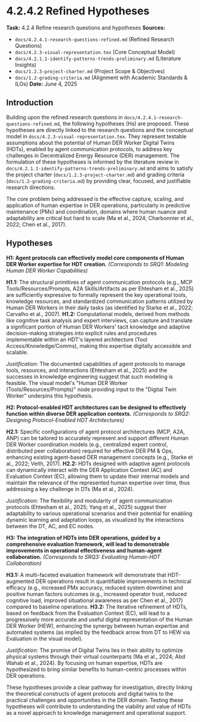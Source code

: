 # 4.2.4.2 Refined Hypotheses

**Task:** 4.2.4 Refine research questions and hypotheses
**Sources:**
- `docs/4.2.4.1-research-questions-refined.md` (Refined Research Questions)
- `docs/4.2.3-visual-representation.tex` (Core Conceptual Model)
- `docs/4.2.1.1-identify-patterns-trends-preliminary.md` (Literature Insights)
- `docs/1.2.3-project-charter.md` (Project Scope & Objectives)
- `docs/1.2-grading-criteria.md` (Alignment with Academic Standards & ILOs)
**Date:** June 4, 2025

## Introduction

Building upon the refined research questions in `docs/4.2.4.1-research-questions-refined.md`, the following hypotheses (Hs) are proposed. These hypotheses are directly linked to the research questions and the conceptual model in `docs/4.2.3-visual-representation.tex`. They represent testable assumptions about the potential of Human DER Worker Digital Twins (HDTs), enabled by agent communication protocols, to address key challenges in Decentralized Energy Resource (DER) management. The formulation of these hypotheses is informed by the literature review in `docs/4.2.1.1-identify-patterns-trends-preliminary.md` and aims to satisfy the project charter (`docs/1.2.3-project-charter.md`) and grading criteria (`docs/1.2-grading-criteria.md`) by providing clear, focused, and justifiable research directions.

The core problem being addressed is the effective capture, scaling, and application of human expertise in DER operations, particularly in predictive maintenance (PMx) and coordination, domains where human nuance and adaptability are critical but hard to scale (Ma et al., 2024; Charbonnier et al., 2022; Chen et al., 2017).

## Hypotheses

**H1: Agent protocols can effectively model core components of Human DER Worker expertise for HDT creation.**
*(Corresponds to SRQ1: Modeling Human DER Worker Capabilities)*

   **H1.1:** The structural primitives of agent communication protocols (e.g., MCP Tools/Resources/Prompts, A2A Skills/Artifacts as per Ehtesham et al., 2025) are sufficiently expressive to formally represent the key operational tools, knowledge resources, and standardized communication patterns utilized by Human DER Workers in their daily tasks (as identified by Starke et al., 2022; Carvalho et al., 2007).
   **H1.2:** Computational models, derived from methods like cognitive task analysis and expert interviews, can capture and translate a significant portion of Human DER Workers' tacit knowledge and adaptive decision-making strategies into explicit rules and procedures implementable within an HDT's layered architecture (Tool Access/Knowledge/Comms), making this expertise digitally accessible and scalable.

   *Justification:* The documented capabilities of agent protocols to manage tools, resources, and interactions (Ehtesham et al., 2025) and the successes in knowledge engineering suggest that such modeling is feasible. The visual model's "Human DER Worker (Tools/Resources/Prompts)" node providing input to the "Digital Twin Worker" underpins this hypothesis.

**H2: Protocol-enabled HDT architectures can be designed to effectively function within diverse DER application contexts.**
*(Corresponds to SRQ2: Designing Protocol-Enabled HDT Architectures)*

   **H2.1:** Specific configurations of agent protocol architectures (MCP, A2A, ANP) can be tailored to accurately represent and support different Human DER Worker coordination models (e.g., centralized expert control, distributed peer collaboration) required for effective DER PM & Ops, enhancing existing agent-based DER management concepts (e.g., Starke et al., 2022; Veith, 2017).
   **H2.2:** HDTs designed with adaptive agent protocols can dynamically interact with the DER Application Context (AC) and Evaluation Context (EC), allowing them to update their internal models and maintain the relevance of the represented human expertise over time, thus addressing a key challenge in DTs (Ma et al., 2024).

   *Justification:* The flexibility and modularity of agent communication protocols (Ehtesham et al., 2025; Yang et al., 2025) suggest their adaptability to various operational scenarios and their potential for enabling dynamic learning and adaptation loops, as visualized by the interactions between the DT, AC, and EC nodes.

**H3: The integration of HDTs into DER operations, guided by a comprehensive evaluation framework, will lead to demonstrable improvements in operational effectiveness and human-agent collaboration.**
*(Corresponds to SRQ3: Evaluating Human-HDT Collaboration)*

   **H3.1:** A multi-faceted evaluation framework will demonstrate that HDT-augmented DER operations result in quantifiable improvements in technical efficacy (e.g., increased PMx accuracy, reduced system downtime) and positive human factors outcomes (e.g., increased operator trust, reduced cognitive load, improved situational awareness as per Chen et al., 2017) compared to baseline operations.
   **H3.2:** The iterative refinement of HDTs, based on feedback from the Evaluation Context (EC), will lead to a progressively more accurate and useful digital representation of the Human DER Worker (HEW), enhancing the synergy between human expertise and automated systems (as implied by the feedback arrow from DT to HEW via Evaluation in the visual model).

   *Justification:* The promise of Digital Twins lies in their ability to optimize physical systems through their virtual counterparts (Ma et al., 2024; Abd Wahab et al., 2024). By focusing on human expertise, HDTs are hypothesized to bring similar benefits to human-centric processes within DER operations.

These hypotheses provide a clear pathway for investigation, directly linking the theoretical constructs of agent protocols and digital twins to the practical challenges and opportunities in the DER domain. Testing these hypotheses will contribute to understanding the viability and value of HDTs as a novel approach to knowledge management and operational support. 